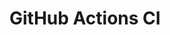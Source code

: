# GitHub Actions CI











































































































































































































































































































































































































































































































































































































































































































































































































































































































































































































































































































































































































































































































































































































































































































































































































































































































































































































































































































































































































































































































































































































































































































































































































































































































































































































































































































































































































































































































































































































































































































































































































